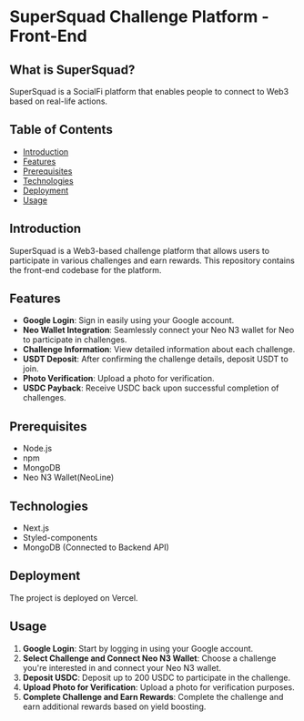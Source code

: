 # SuperSquad Challenge Platform - Front-End

## What is SuperSquad?

SuperSquad is a SocialFi platform that enables people to connect to Web3 based on real-life actions.

## Table of Contents

- [Introduction](#introduction)
- [Features](#features)
- [Prerequisites](#prerequisites)
- [Technologies](#technologies)
- [Deployment](#deployment)
- [Usage](#usage)

## Introduction

SuperSquad is a Web3-based challenge platform that allows users to participate in various challenges and earn rewards. This repository contains the front-end codebase for the platform.

## Features

- **Google Login**: Sign in easily using your Google account.
- **Neo Wallet Integration**: Seamlessly connect your Neo N3 wallet for Neo to participate in challenges.
- **Challenge Information**: View detailed information about each challenge.
- **USDT Deposit**: After confirming the challenge details, deposit USDT to join.
- **Photo Verification**: Upload a photo for verification.
- **USDC Payback**: Receive USDC back upon successful completion of challenges.

## Prerequisites

- Node.js
- npm
- MongoDB
- Neo N3 Wallet(NeoLine)

## Technologies

- Next.js
- Styled-components
- MongoDB (Connected to Backend API)

## Deployment

The project is deployed on Vercel.

## Usage

1. **Google Login**: Start by logging in using your Google account.
2. **Select Challenge and Connect Neo N3 Wallet**: Choose a challenge you're interested in and connect your Neo N3 wallet.
3. **Deposit USDC**: Deposit up to 200 USDC to participate in the challenge.
4. **Upload Photo for Verification**: Upload a photo for verification purposes.
5. **Complete Challenge and Earn Rewards**: Complete the challenge and earn additional rewards based on yield boosting.
